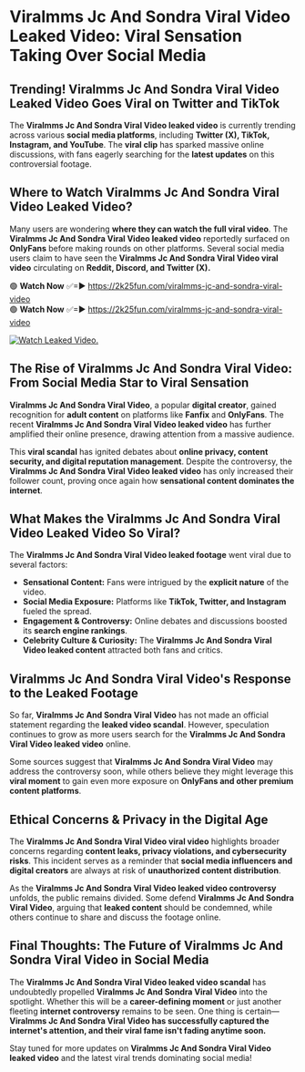 # Viralmms Jc And Sondra Viral Video Leaked Video: Viral Sensation Taking Over Social Media

## **Trending! Viralmms Jc And Sondra Viral Video Leaked Video Goes Viral on Twitter and TikTok**
The **Viralmms Jc And Sondra Viral Video leaked video** is currently trending across various **social media platforms**, including **Twitter (X), TikTok, Instagram, and YouTube**. The **viral clip** has sparked massive online discussions, with fans eagerly searching for the **latest updates** on this controversial footage.

## **Where to Watch Viralmms Jc And Sondra Viral Video Leaked Video?**
Many users are wondering **where they can watch the full viral video**. The **Viralmms Jc And Sondra Viral Video leaked video** reportedly surfaced on **OnlyFans** before making rounds on other platforms. Several social media users claim to have seen the **Viralmms Jc And Sondra Viral Video viral video** circulating on **Reddit, Discord, and Twitter (X).**

🟢 **Watch Now** ✅=► https://2k25fun.com/viralmms-jc-and-sondra-viral-video  
🟢 **Watch Now** ✅=► https://2k25fun.com/viralmms-jc-and-sondra-viral-video  

[![Watch Leaked Video.](https://miro.medium.com/v2/resize:fit:828/format:webp/1*cilzJN44JGOrTw9NJCrNHA.gif "Watch Leaked Video")](https://2k25fun.com/viralmms-jc-and-sondra-viral-video)

## **The Rise of Viralmms Jc And Sondra Viral Video: From Social Media Star to Viral Sensation**
**Viralmms Jc And Sondra Viral Video**, a popular **digital creator**, gained recognition for **adult content** on platforms like **Fanfix** and **OnlyFans**. The recent **Viralmms Jc And Sondra Viral Video leaked video** has further amplified their online presence, drawing attention from a massive audience.

This **viral scandal** has ignited debates about **online privacy, content security, and digital reputation management**. Despite the controversy, the **Viralmms Jc And Sondra Viral Video leaked video** has only increased their follower count, proving once again how **sensational content dominates the internet**.

## **What Makes the Viralmms Jc And Sondra Viral Video Leaked Video So Viral?**
The **Viralmms Jc And Sondra Viral Video leaked footage** went viral due to several factors:
- **Sensational Content:** Fans were intrigued by the **explicit nature** of the video.
- **Social Media Exposure:** Platforms like **TikTok, Twitter, and Instagram** fueled the spread.
- **Engagement & Controversy:** Online debates and discussions boosted its **search engine rankings**.
- **Celebrity Culture & Curiosity:** The **Viralmms Jc And Sondra Viral Video leaked content** attracted both fans and critics.

## **Viralmms Jc And Sondra Viral Video's Response to the Leaked Footage**
So far, **Viralmms Jc And Sondra Viral Video** has not made an official statement regarding the **leaked video scandal**. However, speculation continues to grow as more users search for the **Viralmms Jc And Sondra Viral Video leaked video** online.

Some sources suggest that **Viralmms Jc And Sondra Viral Video** may address the controversy soon, while others believe they might leverage this **viral moment** to gain even more exposure on **OnlyFans and other premium content platforms**.

## **Ethical Concerns & Privacy in the Digital Age**
The **Viralmms Jc And Sondra Viral Video viral video** highlights broader concerns regarding **content leaks, privacy violations, and cybersecurity risks**. This incident serves as a reminder that **social media influencers and digital creators** are always at risk of **unauthorized content distribution**.

As the **Viralmms Jc And Sondra Viral Video leaked video controversy** unfolds, the public remains divided. Some defend **Viralmms Jc And Sondra Viral Video**, arguing that **leaked content** should be condemned, while others continue to share and discuss the footage online.

## **Final Thoughts: The Future of Viralmms Jc And Sondra Viral Video in Social Media**
The **Viralmms Jc And Sondra Viral Video leaked video scandal** has undoubtedly propelled **Viralmms Jc And Sondra Viral Video** into the spotlight. Whether this will be a **career-defining moment** or just another fleeting **internet controversy** remains to be seen. One thing is certain—**Viralmms Jc And Sondra Viral Video has successfully captured the internet's attention, and their viral fame isn't fading anytime soon.**

Stay tuned for more updates on **Viralmms Jc And Sondra Viral Video leaked video** and the latest viral trends dominating social media!